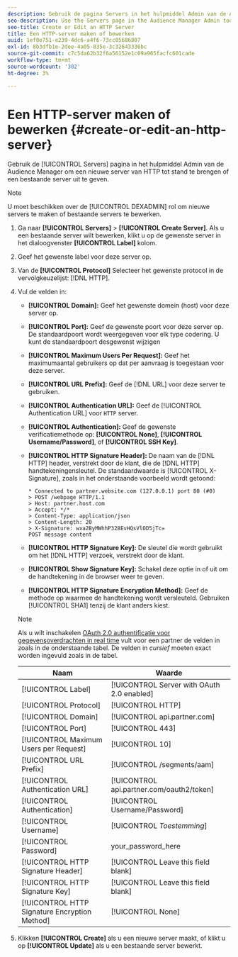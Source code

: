 ```yaml
---
description: Gebruik de pagina Servers in het hulpmiddel Admin van de Audience Manager om een nieuwe server van HTTP tot stand te brengen of een bestaande server uit te geven.
seo-description: Use the Servers page in the Audience Manager Admin tool to create a new HTTP server or to edit an existing server.
seo-title: Create or Edit an HTTP Server
title: Een HTTP-server maken of bewerken
uuid: 1ef0e751-e239-4dc6-a4f6-73cc05686807
exl-id: 8b3dfb1e-2dee-4a05-835e-3c32643336bc
source-git-commit: c7c5da62b32f6a56152e1c09a965facfc601cade
workflow-type: tm+mt
source-wordcount: '302'
ht-degree: 3%

---
```


# Een HTTP-server maken of bewerken {#create-or-edit-an-http-server}

Gebruik de [!UICONTROL Servers] pagina in het hulpmiddel Admin van de Audience Manager om een nieuwe server van HTTP tot stand te brengen of een bestaande server uit te geven.

>[!NOTE]
>
>U moet beschikken over de [!UICONTROL DEXADMIN] rol om nieuwe servers te maken of bestaande servers te bewerken.

1. Ga naar **[!UICONTROL Servers]** > **[!UICONTROL Create Server]**. Als u een bestaande server wilt bewerken, klikt u op de gewenste server in het dialoogvenster **[!UICONTROL Label]** kolom.
1. Geef het gewenste label voor deze server op.
1. Van de **[!UICONTROL Protocol]** Selecteer het gewenste protocol in de vervolgkeuzelijst: [!DNL HTTP].
1. Vul de velden in:

   * **[!UICONTROL Domain]:** Geef het gewenste domein (host) voor deze server op.
   * **[!UICONTROL Port]:** Geef de gewenste poort voor deze server op. De standaardpoort wordt weergegeven voor elk type codering. U kunt de standaardpoort desgewenst wijzigen
   * **[!UICONTROL Maximum Users Per Request]:** Geef het maximumaantal gebruikers op dat per aanvraag is toegestaan voor deze server.
   * **[!UICONTROL URL Prefix]:** Geef de [!DNL URL] voor deze server te gebruiken.
   * **[!UICONTROL Authentication URL]:** Geef de [!UICONTROL Authentication URL] voor `HTTP` server.
   * **[!UICONTROL Authentication]:** Geef de gewenste verificatiemethode op: **[!UICONTROL None]**, **[!UICONTROL Username/Password]**, of **[!UICONTROL SSH Key]**.
   * **[!UICONTROL HTTP Signature Header]:** De naam van de [!DNL HTTP] header, verstrekt door de klant, die de [!DNL HTTP] handtekeningensleutel. De standaardwaarde is [!UICONTROL X-Signature], zoals in het onderstaande voorbeeld wordt getoond:

      ```
      * Connected to partner.website.com (127.0.0.1) port 80 (#0)
      > POST /webpage HTTP/1.1
      > Host: partner.host.com
      > Accept: */*
      > Content-Type: application/json
      > Content-Length: 20
      > X-Signature: wxa2ByMWhhP328EvHQsVlOD5jTc=
      POST message content
      ```

   * **[!UICONTROL HTTP Signature Key]:** De sleutel die wordt gebruikt om het [!DNL HTTP] verzoek, verstrekt door de klant.
   * **[!UICONTROL Show Signature Key]:** Schakel deze optie in of uit om de handtekening in de browser weer te geven.
   * **[!UICONTROL HTTP Signature Encryption Method]:** Geef de methode op waarmee de handtekening wordt versleuteld. Gebruiken [!UICONTROL SHA1] tenzij de klant anders kiest.

   >[!NOTE]
   >
   >Als u wilt inschakelen [OAuth 2.0 authentificatie voor gegevensoverdrachten in real time](https://experienceleague.adobe.com/docs/audience-manager/user-guide/implementation-integration-guides/receiving-audience-data/real-time-outbound-transfers/oauth-in-outbound-transfers.html?lang=en) vult voor een partner de velden in zoals in de onderstaande tabel. De velden in *cursief* moeten exact worden ingevuld zoals in de tabel.

   | Naam | Waarde |
   |---|---|
   | [!UICONTROL Label] | [!UICONTROL Server with OAuth 2.0 enabled] |
   | [!UICONTROL Protocol] | [!UICONTROL HTTP] |
   | [!UICONTROL Domain] | [!UICONTROL api.partner.com] |
   | [!UICONTROL Port] | [!UICONTROL 443] |
   | [!UICONTROL Maximum Users per Request] | [!UICONTROL 10] |
   | [!UICONTROL URL Prefix] | [!UICONTROL /segments/aam] |
   | [!UICONTROL Authentication URL] | [!UICONTROL api.partner.com/oauth2/token] |
   | [!UICONTROL Authentication] | [!UICONTROL Username/Password] |
   | [!UICONTROL Username] | [!UICONTROL *Toestemming*] |
   | [!UICONTROL Password] | your_password_here |
   | [!UICONTROL HTTP Signature Header] | [!UICONTROL Leave this field blank] |
   | [!UICONTROL HTTP Signature Key] | [!UICONTROL Leave this field blank] |
   | [!UICONTROL HTTP Signature Encryption Method] | [!UICONTROL None] |

1. Klikken **[!UICONTROL Create]** als u een nieuwe server maakt, of klikt u op **[!UICONTROL Update]** als u een bestaande server bewerkt.
